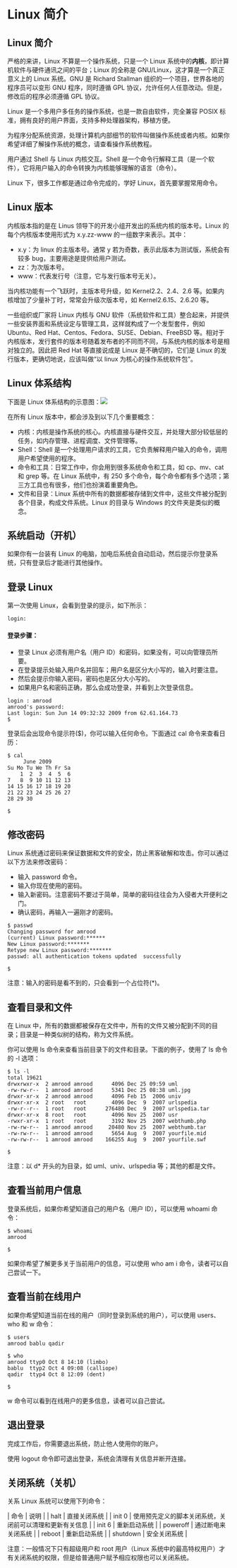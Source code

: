 # Linux 简介

## Linux 简介

严格的来讲，Linux 不算是一个操作系统，只是一个 Linux 系统中的**内核**，即计算机软件与硬件通讯之间的平台；Linux 的全称是 GNU/Linux，这才算是一个真正意义上的 Linux 系统。GNU 是 Richard Stallman 组织的一个项目，世界各地的程序员可以变形 GNU 程序，同时遵循 GPL 协议，允许任何人任意改动。但是，修改后的程序必须遵循 GPL 协议。

Linux 是一个多用户多任务的操作系统，也是一款自由软件，完全兼容 POSIX 标准，拥有良好的用户界面，支持多种处理器架构，移植方便。

为程序分配系统资源，处理计算机内部细节的软件叫做操作系统或者内核。如果你希望详细了解操作系统的概念，请查看操作系统教程。

用户通过 Shell 与 Linux 内核交互。Shell 是一个命令行解释工具（是一个软件），它将用户输入的命令转换为内核能够理解的语言（命令）。

Linux 下，很多工作都是通过命令完成的，学好 Linux，首先要掌握常用命令。

## Linux 版本

内核版本指的是在 Linus 领导下的开发小组开发出的系统内核的版本号。Linux 的每个内核版本使用形式为 x.y.zz-www 的一组数字来表示。其中：

*   x.y：为 linux 的主版本号。通常 y 若为奇数，表示此版本为测试版，系统会有较多 bug，主要用途是提供给用户测试。
*   zz：为次版本号。
*   www：代表发行号（注意，它与发行版本号无关）。

当内核功能有一个飞跃时，主版本号升级，如 Kernel2.2、2.4、2.6 等。如果内核增加了少量补丁时，常常会升级次版本号，如 Kernel2.6.15、2.6.20 等。

一些组织或厂家将 Linux 内核与 GNU 软件（系统软件和工具）整合起来，并提供一些安装界面和系统设定与管理工具，这样就构成了一个发型套件，例如 Ubuntu、Red Hat、Centos、Fedora、SUSE、Debian、FreeBSD 等。相对于内核版本，发行套件的版本号随着发布者的不同而不同，与系统内核的版本号是相对独立的。因此把 Red Hat 等直接说成是 Linux 是不确切的，它们是 Linux 的发行版本，更确切地说，应该叫做“以 linux 为核心的操作系统软件包”。

## Linux 体系结构

下面是 Linux 体系结构的示意图：![](img/c95e79fb4f22139f0b9a9d3252c9c3cb.jpg)

在所有 Linux 版本中，都会涉及到以下几个重要概念：

*   内核：内核是操作系统的核心。内核直接与硬件交互，并处理大部分较低层的任务，如内存管理、进程调度、文件管理等。
*   Shell：Shell 是一个处理用户请求的工具，它负责解释用户输入的命令，调用用户希望使用的程序。
*   命令和工具：日常工作中，你会用到很多系统命令和工具，如 cp、mv、cat 和 grep 等。在 Linux 系统中，有 250 多个命令，每个命令都有多个选项；第三方工具也有很多，他们也扮演着重要角色。
*   文件和目录：Linux 系统中所有的数据都被存储到文件中，这些文件被分配到各个目录，构成文件系统。Linux 的目录与 Windows 的文件夹是类似的概念。

## 系统启动（开机）

如果你有一台装有 Linux 的电脑，加电后系统会自动启动，然后提示你登录系统，只有登录后才能进行其他操作。

## 登录 Linux

第一次使用 Linux，会看到登录的提示，如下所示：

```
login:
```

#### 登录步骤：

*   登录 Linux 必须有用户名（用户 ID）和密码，如果没有，可以向管理员所要。
*   在登录提示处输入用户名并回车；用户名是区分大小写的，输入时要注意。
*   然后会提示你输入密码，密码也是区分大小写的。
*   如果用户名和密码正确，那么会成功登录，并看到上次登录信息。

```
login : amrood
amrood's password:
Last login: Sun Jun 14 09:32:32 2009 from 62.61.164.73
$
```

登录后会出现命令提示符($)，你可以输入任何命令。下面通过 cal 命令来查看日历：

```
$ cal
     June 2009
Su Mo Tu We Th Fr Sa
    1  2  3  4  5  6
7   8  9 10 11 12 13
14 15 16 17 18 19 20
21 22 23 24 25 26 27
28 29 30

$
```

## 修改密码

Linux 系统通过密码来保证数据和文件的安全，防止黑客破解和攻击。你可以通过以下方法来修改密码：

*   输入 password 命令。
*   输入你现在使用的密码。
*   输入新密码。注意密码不要过于简单，简单的密码往往会为入侵者大开便利之门。
*   确认密码，再输入一遍刚才的密码。

```
$ passwd
Changing password for amrood
(current) Linux password:******
New Linux password:*******
Retype new Linux password:*******
passwd: all authentication tokens updated  successfully

$
```

注意：输入的密码是看不到的，只会看到一个占位符(*)。

## 查看目录和文件

在 Linux 中，所有的数据都被保存在文件中，所有的文件又被分配到不同的目录；目录是一种类似树的结构，称为文件系统。

你可以使用 ls 命令来查看当前目录下的文件和目录。下面的例子，使用了 ls 命令的 -l 选项：

```
$ ls -l
total 19621
drwxrwxr-x  2 amrood amrood      4096 Dec 25 09:59 uml
-rw-rw-r--  1 amrood amrood      5341 Dec 25 08:38 uml.jpg
drwxr-xr-x  2 amrood amrood      4096 Feb 15  2006 univ
drwxr-xr-x  2 root   root        4096 Dec  9  2007 urlspedia
-rw-r--r--  1 root   root      276480 Dec  9  2007 urlspedia.tar
drwxr-xr-x  8 root   root        4096 Nov 25  2007 usr
-rwxr-xr-x  1 root   root        3192 Nov 25  2007 webthumb.php
-rw-rw-r--  1 amrood amrood     20480 Nov 25  2007 webthumb.tar
-rw-rw-r--  1 amrood amrood      5654 Aug  9  2007 yourfile.mid
-rw-rw-r--  1 amrood amrood    166255 Aug  9  2007 yourfile.swf

$
```

注意：以 d* 开头的为目录，如 uml、univ、urlspedia 等；其他的都是文件。

## 查看当前用户信息

登录系统后，如果你希望知道自己的用户名（用户 ID），可以使用 whoami 命令：

```
$ whoami
amrood

$
```

如果你希望了解更多关于当前用户的信息，可以使用 who am i 命令，读者可以自己尝试一下。

## 查看当前在线用户

如果你希望知道当前在线的用户（同时登录到系统的用户），可以使用 users、who 和 w 命令：

```
$ users
amrood bablu qadir

$ who
amrood ttyp0 Oct 8 14:10 (limbo)
bablu  ttyp2 Oct 4 09:08 (calliope)
qadir  ttyp4 Oct 8 12:09 (dent)

$
```

w 命令可以看到在线用户的更多信息，读者可以自己尝试。

## 退出登录

完成工作后，你需要退出系统，防止他人使用你的账户。

使用 logout 命令即可退出登录，系统会清理有关信息并断开连接。

## 关闭系统（关机）

关系 Linux 系统可以使用下列命令：

| 命令 | 说明 |
| halt | 直接关闭系统 |
| init 0 | 使用预先定义的脚本关闭系统，关闭前可以清理和更新有关信息 |
| init 6 | 重新启动系统 |
| poweroff | 通过断电来关闭系统 |
| reboot | 重新启动系统 |
| shutdown | 安全关闭系统 |

注意：一般情况下只有超级用户和 root 用户（Linux 系统中的最高特权用户）才有关闭系统的权限，但是给普通用户赋予相应权限也可以关闭系统。